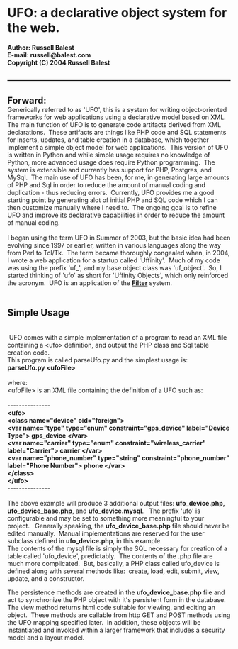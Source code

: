 <html>
<body>
<br>
<h1>UFO: a declarative object system for the web.</h1>
<span style="font-weight: bold;">Author: Russell Balest<br>
E-mail: russell@balest.com<br>
Copyright (C) 2004 Russell Balest<br>
<br>
</span>
<hr style="width: 100%; height: 2px;"><span style="font-weight: bold;"></span><br>
<big><big><span style="font-weight: bold;">
Forward:<br>
</span></big></big>
Generically referred to as 'UFO', this is a system for writing
object-oriented frameworks for web applications using a declarative
model based on XML.&nbsp; The main function of UFO is to generate code
artifacts derived from XML declarations.&nbsp; These artifacts are
things like PHP code and SQL statements for inserts, updates, and table
creation in a database, which together implement a simple object model
for web applications.&nbsp; This version of
UFO is written in
Python and while simple usage requires no knowledge of Python, more
advanced usage does require Python programming.&nbsp; The system is
extensible and currently has support for PHP, Postgres, and
MySql.&nbsp; The
main use of UFO has been, for me, in generating large amounts of PHP
and Sql in order to reduce the amount of manual coding and
duplication - thus reducing errors.&nbsp; Currently, UFO provides me a
good starting point by generating alot of initial PHP and SQL code
which I can then customize manually where I need to.&nbsp; The ongoing
goal is to refine UFO and improve its declarative capabilities in order
to reduce the amount of manual coding.<br>
<br>
I began using the term UFO in Summer of 2003, but the basic idea had
been evolving since 1997 or earlier, written in various languages along
the way from Perl to Tcl/Tk.&nbsp; The term became thoroughly congealed
when, in 2004, I wrote a web application for a startup called
'Uffinity'.&nbsp; Much of my code was using the prefix 'uf_', and my
base object class was 'uf_object'.&nbsp; So, I started thinking of
'ufo' as short for 'Uffinity Objects', which only reinforced the
acronym.&nbsp; 
UFO is an application of the <a href="Docs/Filter.html"><span
 style="font-weight: bold;">Filter</span></a>
system.<span style="font-style: italic;"></span><br>
&nbsp; <br>

<h2>Simple Usage<br>
</h2>
<br>
&nbsp;UFO comes with a simple implementation of a program to read an
XML file
containing a &lt;ufo&gt; definition, and output the PHP class and Sql
table creation code.<br>
This program is called parseUfo.py and the simplest usage is:<br>
<span style="font-weight: bold;">parseUfo.py &lt;ufoFile&gt;</span><br>
<br>
where:<br>
&lt;ufoFile&gt; is an XML file containing the definition of a UFO such
as:<br>
<br>
---------------<br>
<span style="font-weight: bold;">&lt;ufo&gt;</span><br
 style="font-weight: bold;">
<span style="font-weight: bold;">&lt;class name="device"
oid="foreign"&gt;</span><br style="font-weight: bold;">
<span style="font-weight: bold;">&lt;var name="type" type="enum"
constraint="gps_device" label="Device Type"&gt; gps_device &lt;/var&gt;</span><br
 style="font-weight: bold;">
<span style="font-weight: bold;">&lt;var name="carrier" type="enum"
constraint="wireless_carrier" label="Carrier"&gt; carrier &lt;/var&gt;</span><br
 style="font-weight: bold;">
<span style="font-weight: bold;">&lt;var name="phone_number"
type="string" constraint="phone_number" label="Phone Number"&gt; phone
&lt;/var&gt;</span><br style="font-weight: bold;">
<span style="font-weight: bold;">&lt;/class&gt;</span><br
 style="font-weight: bold;">
<span style="font-weight: bold;">&lt;/ufo&gt;</span><br>
---------------<br>
<br>
The above example will produce 3 additional output files:
<span style="font-weight: bold;">ufo_device.php, ufo_device_base.php</span>,
and <span style="font-weight: bold;">ufo_device.mysql</span>.&nbsp;&nbsp;
The prefix 'ufo' is
configurable and may be set to something more meaningful
to your project.&nbsp;&nbsp; Generally speaking, the
<span style="font-weight: bold;">ufo_device_base.php</span> file should
never be edited manually.&nbsp; Manual
implementations are reserved for the user subclass defined in
<span style="font-weight: bold;">ufo_device.php</span>, in this example.<br>
The contents of the mysql file is simply the SQL necessary for creation
of a table called 'ufo_device', predictably.&nbsp; The contents of the
.php file are much more complicated.&nbsp; But, basically, a PHP class
called ufo_device is defined along with several methods like:&nbsp;
create, load, edit, submit, view, update, and a constructor.&nbsp;

The persistence methods are created in the <span
 style="font-weight: bold;">ufo_device_base.php</span> file and
act to synchronize the PHP object with it's persistent
form in the database.&nbsp; The view method returns html code suitable
for viewing, and editing an object.&nbsp; These methods are callable
from http GET and POST methods using the UFO mapping specified
later.&nbsp; In addition, these objects will be instantiated and
invoked within a larger framework that includes a security model and a
layout model.<br>
</body>
</html>